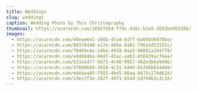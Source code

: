 ```yaml
---
title: Weddings
slug: weddings
caption: Wedding Photo by This Christography
thumbnail: https://ucarecdn.com/26937d54-f7dc-436c-b1e5-2692be9b538b/
images:
  - https://ucarecdn.com/40eae6e1-168b-4fa4-bdff-6a04b56078ba/
  - https://ucarecdn.com/88378440-a17e-446e-8a62-796a1d53191c/
  - https://ucarecdn.com/70469c6e-146e-4910-8aa5-90801a2047f8/
  - https://ucarecdn.com/e4d884be-04d7-41ac-aab3-856439acf64a/
  - https://ucarecdn.com/b33a14f7-9d72-4c48-9957-4b2edb6e9d96/
  - https://ucarecdn.com/3f0008b9-1650-4c31-b449-bb346b654469/
  - https://ucarecdn.com/eb0aea05-7955-4bd5-96aa-0475c276d62d/
  - https://ucarecdn.com/13ec2f3e-202f-49f1-b54d-2d794b3c3c32/
---
```

